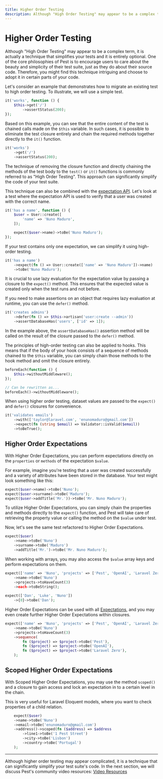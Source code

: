 ```yaml
---
title: Higher Order Testing
description: Although "High Order Testing" may appear to be a complex term, it is actually a technique that simplifies your tests and it is entirely optional. One of the core philosophies of Pest is to encourage users to care about the beauty and simplicity of their test suite, just as they do about their source code. Therefore, you might find this technique intriguing and choose to adopt it in certain parts of your code.
---
```


# Higher Order Testing

Although "High Order Testing" may appear to be a complex term, it is actually a technique that simplifies your tests and it is entirely optional. One of the core philosophies of Pest is to encourage users to care about the beauty and simplicity of their test suite, just as they do about their source code. Therefore, you might find this technique intriguing and choose to adopt it in certain parts of your code.

Let's consider an example that demonstrates how to migrate an existing test to high order testing. To illustrate, we will use a simple test.

```php
it('works', function () {
    $this->get('/')
        ->assertStatus(200);
});
```

Based on this example, you can see that the entire content of the test is chained calls made on the `$this` variable. In such cases, it is possible to eliminate the test closure entirely and chain the required methods together directly to the `it()` function.

```php
it('works')
    ->get('/')
    ->assertStatus(200);
```

The technique of removing the closure function and directly chaining the methods of the test body to the `test()` or `it()` functions is commonly referred to as "High Order Testing". This approach can significantly simplify the code of your test suite.

This technique can also be combined with the [expectation API](/docs/expectations). Let's look at a test where the expectation API is used to verify that a user was created with the correct name.

```php
it('has a name', function () {
    $user = User::create([
        'name' => 'Nuno Maduro',
    ]);

    expect($user->name)->toBe('Nuno Maduro');
});
```

If your test contains only one expectation, we can simplify it using high-order testing.

```php
it('has a name')
    ->expect(fn () => User::create(['name' => 'Nuno Maduro'])->name)
    ->toBe('Nuno Maduro');
```

It is crucial to use lazy evaluation for the expectation value by passing a closure to the `expect()` method. This ensures that the expected value is created only when the test runs and not before.

If you need to make assertions on an object that requires lazy evaluation at runtime, you can use the `defer()` method.

```php
it('creates admins')
    ->defer(fn () => $this->artisan('user:create --admin'))
    ->assertDatabaseHas('users', ['id' => 1]);
```

In the example above, the `assertDatabaseHas()` assertion method will be called on the result of the closure passed to the `defer()` method.

The principles of high-order testing can also be applied to hooks. This means that if the body of your hook consists of a sequence of methods chained to the `$this` variable, you can simply chain those methods to the hook method and omit the closure entirely.

```php
beforeEach(function () {
    $this->withoutMiddleware();
});

// Can be rewritten as...
beforeEach()->withoutMiddleware();
```

When using higher order testing, dataset values are passed to the `expect()` and `defer()` closures for convenience.

```php
it('validates emails')
    ->with(['taylor@laravel.com', 'enunomaduro@gmail.com'])
    ->expect(fn (string $email) => Validator::isValid($email))
    ->toBeTrue();
```

## Higher Order Expectations

With Higher Order Expectations, you can perform expectations directly on the `properties` or `methods` of the expectation `$value`.

For example, imagine you're testing that a user was created successfully and a variety of attributes have been stored in the database. Your test might look something like this:

```php
expect($user->name)->toBe('Nuno');
expect($user->surname)->toBe('Maduro');
expect($user->addTitle('Mr.'))->toBe('Mr. Nuno Maduro');
```

To utilize Higher Order Expectations, you can simply chain the properties and methods directly to the `expect()` function, and Pest will take care of retrieving the property value or calling the method on the `$value` under test.

Now, let's see the same test refactored to Higher Order Expectations.

```php
expect($user)
    ->name->toBe('Nuno')
    ->surname->toBe('Maduro')
    ->addTitle('Mr.')->toBe('Mr. Nuno Maduro');
```

When working with arrays, you may also access the `$value` array keys and perform expectations on them.

```php
expect(['name' => 'Nuno', 'projects' => ['Pest', 'OpenAI', 'Laravel Zero']])
    ->name->toBe('Nuno')
    ->projects->toHaveCount(3)
    ->each->toBeString();
   
expect(['Dan', 'Luke', 'Nuno'])
    ->{0}->toBe('Dan');
```

Higher Order Expectations can be used with all [Expectations](/docs/expectations), and you may even create further Higher Order Expectations within closures.

```php
expect(['name' => 'Nuno', 'projects' => ['Pest', 'OpenAI', 'Laravel Zero']])
    ->name->toBe('Nuno')
    ->projects->toHaveCount(3)
    ->sequence(
        fn ($project) => $project->toBe('Pest'),
        fn ($project) => $project->toBe('OpenAI'),
        fn ($project) => $project->toBe('Laravel Zero'),
    );
```

## Scoped Higher Order Expectations

With Scoped Higher Order Expectations, you may use the method `scoped()` and a closure to gain access and lock an expectation in to a certain level in the chain.

This is very useful for Laravel Eloquent models, where you want to check properties of a child relation.

```php
    expect($user)
    ->name->toBe('Nuno')
    ->email->toBe('enunomaduro@gmail.com')
    ->address()->scoped(fn ($address) => $address
        ->line1->toBe('1 Pest Street')
        ->city->toBe('Lisbon')
        ->country->toBe('Portugal')
    );
```

---

Although higher order testing may appear complicated, it is a technique that can significantly simplify your test suite's code. In the next section, we will discuss Pest's community video resources: [Video Resources](/docs/video-resources)
